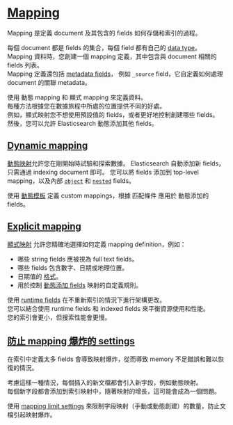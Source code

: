 # [Mapping](https://www.elastic.co/guide/en/elasticsearch/reference/8.6/mapping.html)

Mapping 是定義 document 及其包含的 fields 如何存儲和索引的過程。

每個 document 都是 fields 的集合，每個 field 都有自己的 [data type](https://www.elastic.co/guide/en/elasticsearch/reference/8.6/mapping-types.html)。  
Mapping 資料時，您創建一個 mapping 定義，其中包含與 document 相關的 fields 列表。  
Mapping 定義還包括 [metadata fields](https://www.elastic.co/guide/en/elasticsearch/reference/8.6/mapping-fields.html)，
例如 `_source` field，它自定義如何處理 document 的關聯 metadata。

使用 動態 mapping 和 顯式 mapping 來定義資料。  
每種方法根據您在數據旅程中所處的位置提供不同的好處。  
例如，顯式映射您不想使用預設值的 fields，或者更好地控制創建哪些 fields。  
然後，您可以允許 Elasticsearch 動態添加其他 fields。

## [Dynamic mapping](https://www.elastic.co/guide/en/elasticsearch/reference/8.6/mapping.html#mapping-dynamic)

[動態映射](https://www.elastic.co/guide/en/elasticsearch/reference/8.6/dynamic-field-mapping.html)允許您在剛開始時試驗和探索數據。
Elasticsearch 自動添加新 fields，只需通過 indexing document 即可。
您可以將 fields 添加到 top-level mapping，以及內部 [`object`](https://www.elastic.co/guide/en/elasticsearch/reference/8.6/object.html) 和 [`nested`](https://www.elastic.co/guide/en/elasticsearch/reference/8.6/nested.html) fields。

使用 [動態模板](https://www.elastic.co/guide/en/elasticsearch/reference/8.6/dynamic-templates.html) 定義 custom mappings，根據 匹配條件 應用於 動態添加的 fields。

## [Explicit mapping](https://www.elastic.co/guide/en/elasticsearch/reference/8.6/mapping.html#mapping-explicit)

[顯式映射](https://www.elastic.co/guide/en/elasticsearch/reference/8.6/explicit-mapping.html) 允許您精確地選擇如何定義 mapping definition，例如：

* 哪些 string fields 應被視為 full text fields。
* 哪些 fields 包含數字、日期或地理位置。
* 日期值的 [格式](https://www.elastic.co/guide/en/elasticsearch/reference/8.6/mapping-date-format.html)。
* 用於控制 [動態添加 fields](https://www.elastic.co/guide/en/elasticsearch/reference/8.6/dynamic-mapping.html) 映射的自定義規則。

使用 [runtime fields](https://www.elastic.co/guide/en/elasticsearch/reference/8.6/runtime-mapping-fields.html) 在不重新索引的情況下進行架構更改。  
您可以結合使用 runtime fields 和 indexed fields 來平衡資源使用和性能。  
您的索引會更小，但搜索性能會更慢。

## [防止 mapping 爆炸的 settings](https://www.elastic.co/guide/en/elasticsearch/reference/8.6/mapping.html#mapping-limit-settings)

在索引中定義太多 fields 會導致映射爆炸，從而導致 memory 不足錯誤和難以恢復的情況。

考慮這樣一種情況，每個插入的新文檔都會引入新字段，例如動態映射。  
每個新字段都會添加到索引映射中，隨著映射的增長，這可能會成為一個問題。

使用 [mapping limit settings](https://www.elastic.co/guide/en/elasticsearch/reference/8.6/mapping-settings-limit.html) 
來限制字段映射（手動或動態創建）的數量，防止文檔引起映射爆炸。
